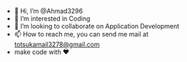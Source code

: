 - 👋 Hi, I’m @Ahmad3296
- 👀 I’m interested in Coding
- 💞️ I’m looking to collaborate on Application Development
- 📫 How to reach me, you can send me mail at totsukamail3278@gmail.com
- make code with ❤️️

<!---<img align = "left" alt = "Ahmad3296's Github Stats" src = "https://github-readme-stats.vercel.app/api?username=Ahmad3296&show_icons=true&theme=radical" />--->
<!---<img align = "left" alt = "Ahmad3296's Github Stats" src = "https://github-readme-stats.vercel.app/api/top-langs/?username=Ahmad3296&layout=compact" />--->

<!---
Ahmad3296/Ahmad3296 is a ✨ special ✨ repository because its `README.md` (this file) appears on your GitHub profile.
You can click the Preview link to take a look at your changes.
--->
